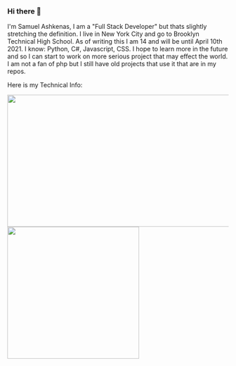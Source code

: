 ### Hi there 👋

I'm Samuel Ashkenas, I am a "Full Stack Developer" but thats slightly stretching the definition. I live in New York City and go to Brooklyn Technical High School. As of writing this I am 14 and will be until April 10th 2021. I know: Python, C#, Javascript, CSS. I hope to learn more in the future and so I can start to work on more serious project that may effect the world. I am not a fan of php but I still have old projects that use it that are in my repos. 


Here is my Technical Info:

<a href="https://github.com/anuraghazra/github-readme-stats">
    <img align="center" width="512" height="300" src="https://github-readme-stats.vercel.app/api?username=SamAsh11414&show_icons=true&theme=dracula&count_private=true" />
    <img align="center" height="300" src="https://github-readme-stats.vercel.app/api/top-langs/?username=SamAsh11414&langs_count=6&theme=dracula">
</div>
</a>
<!--
**SamAsh11414/SamAsh11414** is a ✨ _special_ ✨ repository because its `README.md` (this file) appears on your GitHub profile.

Here are some ideas to get you started:

- 🔭 I’m currently working on ...
- 🌱 I’m currently learning ...
- 👯 I’m looking to collaborate on ...
- 🤔 I’m looking for help with ...
- 💬 Ask me about ...
- 📫 How to reach me: ...
- 😄 Pronouns: ...
- ⚡ Fun fact: ...
-->
